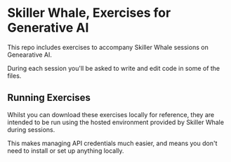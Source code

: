 # Skiller Whale, Exercises for Generative AI

This repo includes exercises to accompany Skiller Whale sessions on Genearative AI.

During each session you'll be asked to write and edit code in some of the files.

## Running Exercises

Whilst you can download these exercises locally for reference, they are intended to be run using the hosted environment provided by Skiller Whale during sessions.

This makes managing API credentials much easier, and means you don't need to install or set up anything locally.
